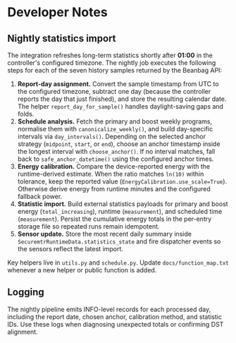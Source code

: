# Developer Notes

## Nightly statistics import

The integration refreshes long-term statistics shortly after **01:00** in the controller's configured timezone. The nightly job executes the following steps for each of the seven history samples returned by the Beanbag API:

1. **Report-day assignment.** Convert the sample timestamp from UTC to the configured timezone, subtract one day (because the controller reports the day that just finished), and store the resulting calendar date. The helper `report_day_for_sample()` handles daylight-saving gaps and folds.
2. **Schedule analysis.** Fetch the primary and boost weekly programs, normalise them with `canonicalize_weekly()`, and build day-specific intervals via `day_intervals()`. Depending on the selected anchor strategy (`midpoint`, `start`, or `end`), choose an anchor timestamp inside the longest interval with `choose_anchor()`. If no interval matches, fall back to `safe_anchor_datetime()` using the configured anchor times.
3. **Energy calibration.** Compare the device-reported energy with the runtime-derived estimate. When the ratio matches `ln(10)` within tolerance, keep the reported value (`EnergyCalibration.use_scale=True`). Otherwise derive energy from runtime minutes and the configured fallback power.
4. **Statistic import.** Build external statistics payloads for primary and boost energy (`total_increasing`), runtime (`measurement`), and scheduled time (`measurement`). Persist the cumulative energy totals in the per-entry storage file so repeated runs remain idempotent.
5. **Sensor update.** Store the most recent daily summary inside `SecuremtrRuntimeData.statistics_state` and fire dispatcher events so the sensors reflect the latest import.

Key helpers live in `utils.py` and `schedule.py`. Update `docs/function_map.txt` whenever a new helper or public function is added.

## Logging

The nightly pipeline emits INFO-level records for each processed day, including the report date, chosen anchor, calibration method, and statistic IDs. Use these logs when diagnosing unexpected totals or confirming DST alignment.
